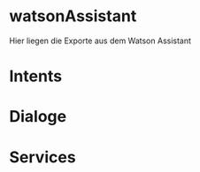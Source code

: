 # watsonAssistant
Hier liegen die Exporte aus dem Watson Assistant 

# Intents

# Dialoge

# Services
